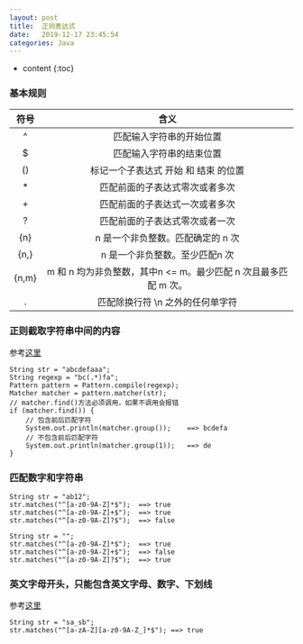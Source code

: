 ```yaml
---
layout: post
title:  正则表达式
date:   2019-12-17 23:45:54
categories: Java
---
```


* content
{:toc}

### 基本规则

|符号|含义|
|:---:|:---:|
|^|匹配输入字符串的开始位置|
|$|匹配输入字符串的结束位置|
|()|标记一个子表达式 开始 和 结束 的位置|
|*|匹配前面的子表达式零次或者多次|
|+|匹配前面的子表达式一次或者多次|
|?|匹配前面的子表达式零次或者一次|
|{n}|n 是一个非负整数。匹配确定的 n 次|
|{n,}|n 是一个非负整数。至少匹配n 次|
|{n,m}|m 和 n 均为非负整数，其中n <= m。最少匹配 n 次且最多匹配 m 次。|
|.|匹配除换行符 \n 之外的任何单字符|

### 正则截取字符串中间的内容

参考[这里](https://www.cnblogs.com/oukele/p/11110680.html)

	String str = "abcdefaaa";
	String regexp = "bc(.*)fa";
	Pattern pattern = Pattern.compile(regexp);
	Matcher matcher = pattern.matcher(str);
	// matcher.find()方法必须调用，如果不调用会报错
	if (matcher.find()) {
		// 包含前后匹配字符
		System.out.println(matcher.group());	==> bcdefa
		// 不包含前后匹配字符
		System.out.println(matcher.group(1));	==> de
	}

### 匹配数字和字符串

	String str = "ab12";
	str.matches("^[a-z0-9A-Z]*$");	==> true
	str.matches("^[a-z0-9A-Z]+$");	==> true
	str.matches("^[a-z0-9A-Z]?$");	==> false
	
	String str = "";
	str.matches("^[a-z0-9A-Z]*$");	==> true
	str.matches("^[a-z0-9A-Z]+$");	==> false
	str.matches("^[a-z0-9A-Z]?$");	==> true

### 英文字母开头，只能包含英文字母、数字、下划线

参考[这里](https://zhidao.baidu.com/question/337907325.html)

	String str = "sa_sb";
	str.matches("^[a-zA-Z][a-z0-9A-Z_]*$");	==> true


